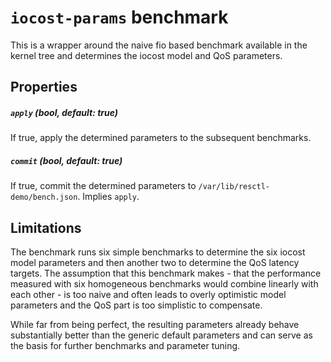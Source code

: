 # `iocost-params` benchmark

This is a wrapper around the naive fio based benchmark available in the
kernel tree and determines the iocost model and QoS parameters.


## Properties

##### `apply` (bool, default: true)

If true, apply the determined parameters to the subsequent benchmarks.

##### `commit` (bool, default: true)

If true, commit the determined parameters to
`/var/lib/resctl-demo/bench.json`. Implies `apply`.


## Limitations

The benchmark runs six simple benchmarks to determine the six iocost model
parameters and then another two to determine the QoS latency targets. The
assumption that this benchmark makes - that the performance measured with
six homogeneous benchmarks would combine linearly with each other - is too
naive and often leads to overly optimistic model parameters and the QoS part
is too simplistic to compensate.

While far from being perfect, the resulting parameters already behave
substantially better than the generic default parameters and can serve as
the basis for further benchmarks and parameter tuning.
